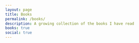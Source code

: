 ```yaml
---
layout: page
title: Books
permalink: /books/
description: A growing collection of the books I have read
books: true
social: true
---
```

